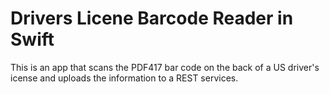 # Drivers Licene Barcode Reader in Swift

This is an app that scans the PDF417 bar code on the back of a US driver's icense
and uploads the information to a REST services.
